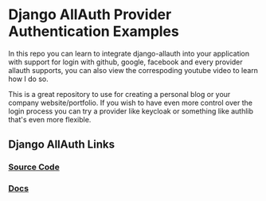 # Django AllAuth Provider Authentication Examples

In this repo you can learn to integrate django-allauth into your application with support for login with github, google, facebook and every provider allauth supports, you can also view the correspoding youtube video to learn how I do so. 

This is a great repository to use for creating a personal blog or your company website/portfolio. If you wish to have even more control over the login process you can try a provider like keycloak or something like authlib that's even more flexible.

## Django AllAuth Links
### [Source Code](https://github.com/pennersr/django-allauth) 
### [Docs](https://django-allauth.readthedocs.io/en/latest/index.html)
